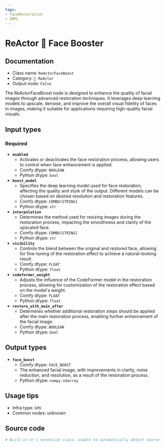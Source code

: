 ```yaml
---
tags:
- FaceRestoration
- SMPL
---
```


# ReActor 🌌 Face Booster
## Documentation
- Class name: `ReActorFaceBoost`
- Category: `🌌 ReActor`
- Output node: `False`

The ReActorFaceBoost node is designed to enhance the quality of facial images through advanced restoration techniques. It leverages deep learning models to upscale, denoise, and improve the overall visual fidelity of faces in images, making it suitable for applications requiring high-quality facial visuals.
## Input types
### Required
- **`enabled`**
    - Activates or deactivates the face restoration process, allowing users to control when face enhancement is applied.
    - Comfy dtype: `BOOLEAN`
    - Python dtype: `bool`
- **`boost_model`**
    - Specifies the deep learning model used for face restoration, affecting the quality and style of the output. Different models can be chosen based on desired resolution and restoration features.
    - Comfy dtype: `COMBO[STRING]`
    - Python dtype: `str`
- **`interpolation`**
    - Determines the method used for resizing images during the restoration process, impacting the smoothness and clarity of the upscaled face.
    - Comfy dtype: `COMBO[STRING]`
    - Python dtype: `str`
- **`visibility`**
    - Controls the blend between the original and restored face, allowing for fine-tuning of the restoration effect to achieve a natural-looking result.
    - Comfy dtype: `FLOAT`
    - Python dtype: `float`
- **`codeformer_weight`**
    - Adjusts the influence of the CodeFormer model in the restoration process, allowing for customization of the restoration effect based on the model's weight.
    - Comfy dtype: `FLOAT`
    - Python dtype: `float`
- **`restore_with_main_after`**
    - Determines whether additional restoration steps should be applied after the main restoration process, enabling further enhancement of the facial image.
    - Comfy dtype: `BOOLEAN`
    - Python dtype: `bool`
## Output types
- **`face_boost`**
    - Comfy dtype: `FACE_BOOST`
    - The enhanced facial image, with improvements in clarity, noise reduction, and resolution, as a result of the restoration process.
    - Python dtype: `numpy.ndarray`
## Usage tips
- Infra type: `GPU`
- Common nodes: unknown


## Source code
```python
# Built-in or C extension class, unable to automatically detect source code
```
